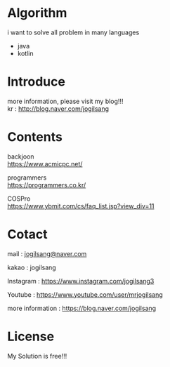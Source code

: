 ﻿# Algorithm

i want to solve all problem in many languages
- java
- kotlin


Introduce
=============

more information, please visit my blog!!!  
kr : <http://blog.naver.com/jogilsang>  


Contents
=============

backjoon  
<https://www.acmicpc.net/>  

programmers  
<https://programmers.co.kr/>  

COSPro   
<https://www.ybmit.com/cs/faq_list.jsp?view_div=11>  


Cotact
=============

mail :
jogilsang@naver.com

kakao :
jogilsang

Instagram :
<https://www.instagram.com/jogilsang3>

Youtube :
<https://www.youtube.com/user/mrjogilsang>

more information : 
<https://blog.naver.com/jogilsang>

License
=============
My Solution is free!!!
